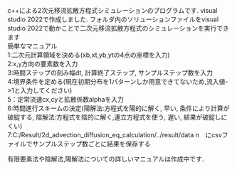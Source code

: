 c++による2次元移流拡散方程式シミュレーションのプログラムです.
visual studio 2022で作成しました.
フォルダ内のソリューションファイルをvisual studio 2022で動かことで二次元移流拡散方程式のシミュレーションを実行できます
<br>
簡単なマニュアル
<br>
1:二次元計算領域を決める(xb,xt,yb,ytの4点の座標を入力)
<br>
2:x,y方向の要素数を入力
<br>
3:時間ステップの刻み幅dt, 計算終了ステップ, サンプルステップ数を入力
<br>
4:境界条件を定める(現在初期分布を1パターンしか用意できてないため,流入値->1と入力してください)
<br>
5：定常流速cx,cyと拡散係数alphaを入力
<br>
6:時間進行スキームの決定(陽解法:方程式を陽的に解く, 早い, 条件により計算が破綻する, 陰解法:方程式を陰的に解く,連立方程式を使う, 遅い, 結果が破綻しにくい)
<br>
7:C:/Result/2d_advection_diffusion_eq_calculation/../result/data n　にcsvファイルでサンプルステップ数ごとに結果を保存する
<br>

有限要素法や陰解法,陽解法についての詳しいマニュアルは作成中です.



